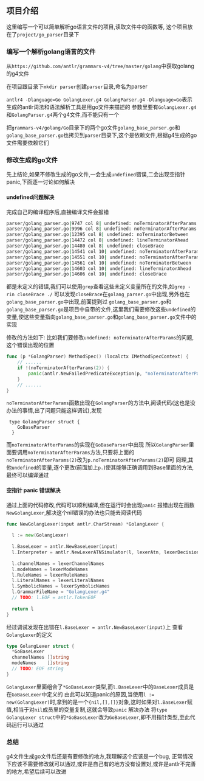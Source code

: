 ## 项目介绍
这里编写一个可以简单解析go语言文件的项目,读取文件中的函数等, 这个项目放在了`project/go_parser`目录下

### 编写一个解析golang语言的文件
从`https://github.com/antlr/grammars-v4/tree/master/golang`中获取golang的g4文件

在项目跟目录下`mkdir parser`创建`parser`目录,命名为parser

`antlr4 -Dlanguage=Go GolangLexer.g4 GolangParser.g4`
`-Dlanguage=Go`表示生成的antlr词法和语法解析工具是用go文件来描述的
参数里要有`GolangLexer.g4`和`GolangParser.g4`两个g4文件,而不能只有一个

把`grammars-v4/golang/Go`目录下的两个go文件`golang_base_parser.go`和`golang_base_parser.go`也拷贝到`parser`目录下,这个是依赖文件,根据g4生成的go文件需要依赖它们


### 修改生成的go文件
先上结论,如果不修改生成的go文件,一会生成`undefined`错误,二会出现空指针panic,下面逐一讨论如何解决
#### undefined问题解决
完成自己的编译程序后,直接编译文件会报错
```bash
parser/golang_parser.go|9747 col 8| undefined: noTerminatorAfterParams
parser/golang_parser.go|9996 col 8| undefined: noTerminatorAfterParams
parser/golang_parser.go|12395 col 8| undefined: noTerminatorBetween
parser/golang_parser.go|14472 col 8| undefined: lineTerminatorAhead
parser/golang_parser.go|14480 col 8| undefined: closeBrace
parser/golang_parser.go|14541 col 10| undefined: noTerminatorAfterParams
parser/golang_parser.go|14551 col 10| undefined: noTerminatorAfterParams
parser/golang_parser.go|14561 col 10| undefined: noTerminatorBetween
parser/golang_parser.go|14603 col 10| undefined: lineTerminatorAhead
parser/golang_parser.go|14606 col 10| undefined: closeBrace
```
都是未定义的错误,我们可以使用`grep`查看这些未定义变量所在的文件,如`grep -rin closeBrace ./`
可以发现`closeBrace`在`golang_parser.go`中出现,另外也在`golang_base_parser.go`中出现,前面提到过
`golang_base_parser.go`和`golang_base_parser.go`是项目中自带的文件,这里我们需要修改这些`undefined`的变量,使这些变量指向`golang_base_parser.go`和`golang_base_parser.go`文件中的实现

修改的方法如下:
比如我们要修改`undefined: noTerminatorAfterParams`的问题,这个错误出现的位置
```go
func (p *GolangParser) MethodSpec() (localctx IMethodSpecContext) {
    // ......
    if !(noTerminatorAfterParams(2)) {
        panic(antlr.NewFailedPredicateException(p, "noTerminatorAfterParams(2)", ""))
    }
    // ......
}
```
`noTerminatorAfterParams`函数出现在`GolangParser`的方法中,阅读代码(这也是没办法的事情,出了问题只能这样调试),发现
```golang
 type GolangParser struct {                                                                                                                                                       
    GoBaseParser
  }
```
而`noTerminatorAfterParams`的实现在`GoBaseParser`中出现
所以`GolangParser`里面要调用`noTerminatorAfterParams`方法,只要将上面的`noTerminatorAfterParams(2)`改为`p.noTerminatorAfterParams(2)`即可
同理,其他`undefined`的变量,逐个更改(前面加上`p.`)使其能够正确调用到Base里面的方法,最终可以编译通过

#### 空指针 panic 错误解决
通过上面的代码修改,代码可以顺利编译,但在运行时会出现`panic`
报错出现在函数`NewGolangLexer`,解决这个nil错误的办法也只能去阅读代码
```go
func NewGolangLexer(input antlr.CharStream) *GolangLexer {
     
  l := new(GolangLexer)
     
  l.BaseLexer = antlr.NewBaseLexer(input)
  l.Interpreter = antlr.NewLexerATNSimulator(l, lexerAtn, lexerDecisionToDFA, antlr.NewPredictionContextCache())
     
  l.channelNames = lexerChannelNames
  l.modeNames = lexerModeNames
  l.RuleNames = lexerRuleNames
  l.LiteralNames = lexerLiteralNames                                                                                                                                               
  l.SymbolicNames = lexerSymbolicNames
  l.GrammarFileName = "GolangLexer.g4"
  // TODO: l.EOF = antlr.TokenEOF
     
  return l
}  
```
经过调试发现在出错在`l.BaseLexer = antlr.NewBaseLexer(input)`上
查看`GolangLexer`的定义
```go
type GolangLexer struct {                                                                                                                                                          
  *GoBaseLexer                               
  channelNames []string
  modeNames    []string
  // TODO: EOF string                        
}
```
`GolangLexer`里面组合了`*GoBaseLexer`类型,而`l.BaseLexer`中的`BaseLexer`成员是在`GoBaseLexer`中定义的
由此可以知道panic的原因,当使用`l := new(GolangLexer)`时,拿到的是一个`{nil,[],[]}`对象,这时如果对`l.BaseLexer`赋值,相当于对`nil`成员里的变量复制,这就会导致`panic`
解决办法
将`type GolangLexer struct`中的`*GoBaseLexer`改为`GoBaseLexer`,即不用指针类型,至此代码运行可以通过

### 总结
g4文件生成go文件后还是有要修改的地方,我理解这个应该是一个bug, 正常情况下应该不需要修改就可以通过,或许是自己有的地方没有设置对,或许是antlr不完善的地方,希望后续可以改进